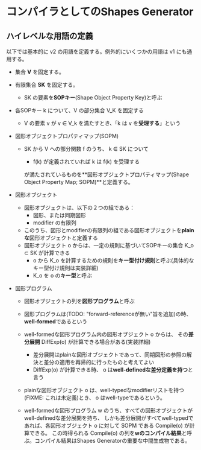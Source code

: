 # コンパイラとしてのShapes Generator

## ハイレベルな用語の定義

以下では基本的に v2 の用語を定義する。例外的にいくつかの用語は v1 にも通用する。

 - 集合 **V** を固定する。

 - 有限集合 **SK** を固定する。
   - SK の要素を**SOPキー**(Shape Object Property Key)と呼ぶ

 - 各SOPキー k について、V の部分集合 V\_K を固定する
   - V の要素 v が v ∈ V\_k を満たすとき、「k は v を**受理する**」という

 - 図形オブジェクトプロパティマップ(SOPM)
   - SK から V への部分関数 f のうち、 k ∈ SK について
     - f(k) が定義されていれば k は f(k) を受理する
     
     が満たされているものを**図形オブジェクトプロパティマップ(Shape Object Property Map; SOPM)**と定義する。

 - 図形オブジェクト
   - 図形オブジェクトは、以下の２つの組である：
     - 図形、または同期図形
     - modifier の有限列
   - このうち、図形とmodifierの有限列の組である図形オブジェクトを**plainな**図形オブジェクトと定義する
   - 図形オブジェクト o からは、一定の規則に基づいてSOPキーの集合 K\_o ⊂ SK が計算できる
     - o から K\_o を計算するための規則を**キー型付け規則**と呼ぶ(具体的なキー型付け規則は実装詳細)
     - K\_o を o の**キー型**と呼ぶ

 - 図形プログラム
   - 図形オブジェクトの列を**図形プログラム**と呼ぶ
   - 図形プログラムは(TODO: "forward-referenceが無い"旨を追加)の時、**well-formed**であるという
   - well-formedな図形プログラム内の図形オブジェクト o からは、
     その**差分展開** DiffExp(o) が計算できる場合がある(実装詳細)
     
     - 差分展開はplainな図形オブジェクトであって、同期図形の参照の解決と差分の適用を再帰的に行ったものと考えてよい
     - DiffExp(o) が計算できる時、 o は**well-definedな差分定義を持つ**と言う
   - plainな図形オブジェクト o は、well-typedなmodifierリストを持つ(FIXME: これは未定義)とき、
     o はwell-typeであるという。
   - well-formedな図形プログラム w のうち、すべての図形オブジェクトがwell-definedな差分展開を持ち、
     しかも差分展開がすべてwell-typedであれば、各図形オブジェクト o に対して SOPM である Compile(o) が計算できる。
     この時得られる Compile(o) の列を**wのコンパイル結果**と呼ぶ。コンパイル結果はShapes Generatorの重要な中間生成物である。
